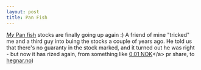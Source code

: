 ```yaml
---
layout: post
title: Pan Fish
---
```


[ *My* ](http://watkins.netfonds.no/tintraday.php?paper=PAN.OSE&amp;cache=get&amp;style=plain)[Pan fish](http://watkins.netfonds.no/tintraday.php?paper=PAN.OSE&amp;cache=get&amp;style=plain)</a> stocks are finally going up again :) A friend of mine "tricked" me and a third guy into buing the stocks a couple of years ago. He told us that there's no guaranty in the stock marked, and it turned out he was right - but now it has rized again, from something like [0.01 NOK](http://www.google.no/search?q=0.01%20nok%20in%20euros&amp;hl=no&amp;)</a> pr share, to [hegnar.no](http://hegnar.no)</a>)

